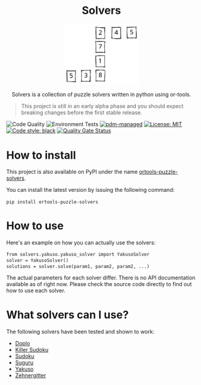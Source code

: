 <div align="center">
  <h1>Solvers</h1>
  <img src="./solvers_logo.svg" width="200"/>
  <p>Solvers is a collection of puzzle solvers written in python using or-tools.</p>
</div>

> This project is still in an early alpha phase
> and you should expect breaking changes before the first stable release.

![Code Quality](https://github.com/andrinmeier/solvers/actions/workflows/sonar.yml/badge.svg)
![Environment Tests](https://github.com/andrinmeier/solvers/actions/workflows/test_environments.yml/badge.svg)
[![pdm-managed](https://img.shields.io/badge/pdm-managed-blueviolet)](https://pdm.fming.dev)
[![License: MIT](https://img.shields.io/badge/License-MIT-blue.svg)](https://opensource.org/licenses/MIT)
<a href="https://github.com/psf/black"><img alt="Code style: black" src="https://img.shields.io/badge/code%20style-black-000000.svg"></a>
[![Quality Gate Status](https://sonarcloud.io/api/project_badges/measure?project=andrinmeier_solvers&metric=alert_status)](https://sonarcloud.io/summary/new_code?id=andrinmeier_solvers)

# How to install

This project is also available on PyPI under the name [ortools-puzzle-solvers](https://pypi.org/project/ortools-puzzle-solvers/).

You can install the latest version by issuing the following command:

`pip install ortools-puzzle-solvers`

# How to use

Here's an example on how you can actually use the solvers:

```
from solvers.yakuso.yakuso_solver import YakusoSolver
solver = YakusoSolver()
solutions = solver.solve(param1, param2, param2, ...)
```

The actual parameters for each solver differ. There is no API documentation available as of right now. Please check the source code directly to find out how to use each solver.

# What solvers can I use?

The following solvers have been tested and shown to work:

* [Doplo](https://www.janko.at/Raetsel/Doppelblock/index.htm)
* [Killer Sudoku](https://www.janko.at/Raetsel/Sudoku/Killer/index.htm)
* [Sudoku](https://www.janko.at/Raetsel/Sudoku/index.htm)
* [Suguru](https://www.janko.at/Raetsel/Suguru/index.htm)
* [Yakuso](https://www.janko.at/Raetsel/Yakuso/index.htm)
* [Zehnergitter](https://www.janko.at/Raetsel/Zehnergitter/index.htm)

